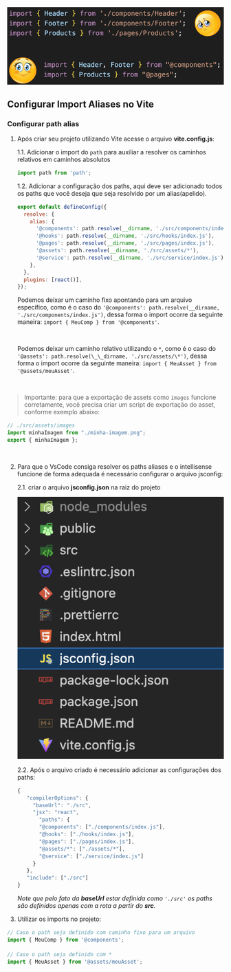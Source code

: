 <center>
    <img alt="Logo Path Aliases" title="Path Aliases" src="./assets/pathAliases/logo-path-aliases.png" />
</center>

## Configurar Import Aliases no Vite


### Configurar path alias

1. Após criar seu projeto utilizando Vite acesse o arquivo **vite.config.js**:

   1.1. Adicionar o import do `path` para auxiliar a resolver os caminhos relativos em caminhos absolutos

   ```js
   import path from 'path';
   ```

   1.2. Adicionar a configuração dos paths, aqui deve ser adicionado todos os paths que você deseja que seja resolvido por um alias(apelido).

   ```js
   export default defineConfig({
     resolve: {
       alias: {
         '@components': path.resolve(__dirname, './src/components/index.js'),
         '@hooks': path.resolve(__dirname, './src/hooks/index.js'),
         '@pages': path.resolve(__dirname, './src/pages/index.js'),
         '@assets': path.resolve(__dirname, './src/assets/*'),
         '@service': path.resolve(__dirname, './src/service/index.js'),
       },
     },
     plugins: [react()],
   });
   ```

   Podemos deixar um caminho fixo apontando para um arquivo específico, como é o caso do `'@components': path.resolve(__dirname, './src/components/index.js')`, dessa forma o import ocorre da seguinte maneira: `import { MeuComp } from '@components'`.

   <br/>

   Podemos deixar um caminho relativo utilizando o `*`, como é o caso do `'@assets': path.resolve(\_\_dirname, './src/assets/\*')`, dessa forma o import ocorre da seguinte maneira: `import { MeuAsset } from '@assets/meuAsset'`.

   <br/>

> Importante: para que a exportação de assets como `images` funcione corretamente, você precisa criar um script de exportação do asset, conforme exemplo abaixo:

```js
// ./src/assets/images
import minhaImagem from "./minha-imagem.png";
export { minhaImagem };
```
   <br/>

2. Para que o VsCode consiga resolver os paths aliases e o intellisense funcione de forma adequada é necessário configurar o arquivo jsconfig:

   2.1. criar o arquivo **jsconfig.json** na raiz do projeto

   ![Imagem com estrutura do projeto contendo o arquivo jsconfig.json](./assets/pathAliases/image-1.png)

   2.2. Após o arquivo criado é necessário adicionar as configurações dos paths:

   ```js
   {
      "compilerOptions": {
        "baseUrl": "./src",
        "jsx": "react",
          "paths": {
          "@components": ["./components/index.js"],
          "@hooks": ["./hooks/index.js"],
          "@pages": ["./pages/index.js"],
          "@assets/*": ["./assets/*"],
          "@service": ["./service/index.js"]
        }
      },
      "include": ["./src"]
   }
   ```

   _Note que pelo fato da **baseUrl** estar definida como `'./src'` os paths são definidos apenas com a rota a partir do **src**._



3. Utilizar os imports no projeto:

```jsx
// Caso o path seja definido com caminho fixo para um arquivo
import { MeuComp } from '@components';

// Caso o path seja definido com *
import { MeuAsset } from '@assets/meuAsset';
```
